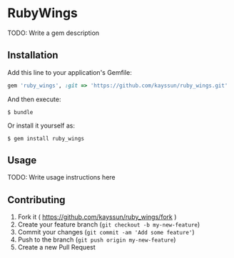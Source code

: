 # RubyWings

TODO: Write a gem description

## Installation

Add this line to your application's Gemfile:

```ruby
gem 'ruby_wings', :git => 'https://github.com/kayssun/ruby_wings.git'
```

And then execute:

    $ bundle

Or install it yourself as:

    $ gem install ruby_wings

## Usage

TODO: Write usage instructions here

## Contributing

1. Fork it ( https://github.com/kayssun/ruby_wings/fork )
2. Create your feature branch (`git checkout -b my-new-feature`)
3. Commit your changes (`git commit -am 'Add some feature'`)
4. Push to the branch (`git push origin my-new-feature`)
5. Create a new Pull Request
